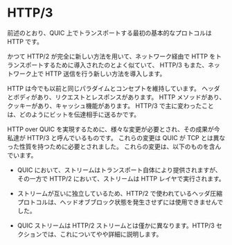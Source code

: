 # HTTP/3

前述のとおり、QUIC 上でトランスポートする最初の基本的なプロトコルは HTTP です。

かつて HTTP/2 が完全に新しい方法を用いて、ネットワーク経由で HTTP をトランスポートするために導入されたのとよく似ていて、
HTTP/3 もまた、ネットワーク上で HTTP 送信を行う新しい方法を導入します。

HTTP は今でも以前と同じパラダイムとコンセプトを維持しています。
ヘッダとボディがあり、リクエストとレスポンスがあります。
HTTP メソッドがあり、クッキーがあり、キャッシュ機能があります。
HTTP/3 で主に変わったことは、どのようにビットを伝達相手に送るかです。

HTTP over QUIC を実現するために、様々な変更が必要とされ、その成果が今私達が HTTP/3 と呼んでいるものです。
これらの変更は QUIC が TCP とは異なった性質を持つために必要とされました。
これらの変更は、以下のものを含んでいます。

 - QUIC において、ストリームはトランスポート自体により提供されますが、その一方で HTTP/2 において、ストリームは HTTP レイヤで実行されます。

 - ストリームが互いに独立しているため、HTTP/2 で使われているヘッダ圧縮プロトコルは、ヘッドオブブロック状態を発生させずには使用できませんでした。

 - QUIC ストリームは HTTP/2 ストリームとは僅かに異なります。HTTP/3 セクションでは、これについてやや詳細に説明します。
